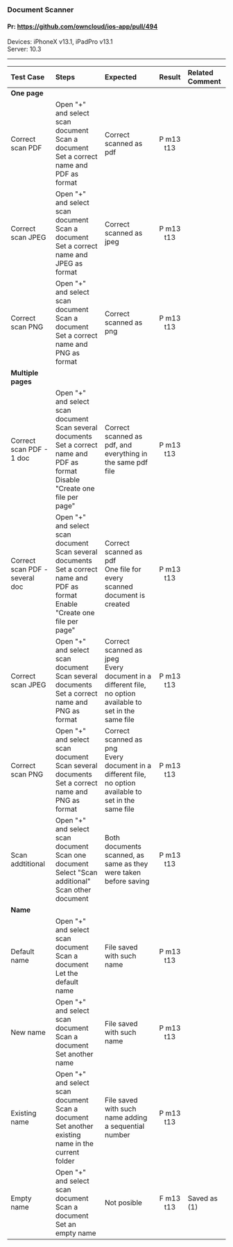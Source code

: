 ###  Document Scanner

#### Pr: https://github.com/owncloud/ios-app/pull/494

Devices: iPhoneX v13.1, iPadPro v13.1 <br>
Server: 10.3

---

 
| Test Case | Steps | Expected | Result | Related Comment | 
| :-------- | :---- | :------- | :----: | :-------------- | 
|**One page**|||||||
| Correct scan PDF | Open "+" and select scan document<br>Scan a document<br>Set a correct name and PDF as format | Correct scanned as pdf | P m13 t13|  |  |
| Correct scan JPEG | Open "+" and select scan document<br>Scan a document<br>Set a correct name and JPEG as format | Correct scanned as jpeg | P m13 t13 |  |  |
| Correct scan PNG | Open "+" and select scan document<br>Scan a document<br>Set a correct name and PNG as format | Correct scanned as png | P m13 t13  |  |  |
|**Multiple pages**|||||||
| Correct scan PDF - 1 doc | Open "+" and select scan document<br>Scan several documents<br>Set a correct name and PDF as format<br>Disable "Create one file per page" | Correct scanned as pdf, and everything in the same pdf file | P m13 t13 |  |  
| Correct scan PDF - several doc | Open "+" and select scan document<br>Scan several documents<br>Set a correct name and PDF as format<br>Enable "Create one file per page" | Correct scanned as pdf<br>One file for every scanned document is created  | P m13 t13 |  |  |
| Correct scan JPEG  | Open "+" and select scan document<br>Scan several documents<br>Set a correct name and PNG as format | Correct scanned as jpeg<br>Every document in a different file, no option available to set in the same file | P m13 t13 |  |  |
| Correct scan PNG  | Open "+" and select scan document<br>Scan several documents<br>Set a correct name and PNG as format | Correct scanned as png<br>Every document in a different file, no option available to set in the same file | P m13 t13 |  |  |
| Scan addtitional  | Open "+" and select scan document<br>Scan one document<br>Select "Scan additional"<br>Scan other document | Both documents scanned, as same as they were taken before saving | P m13 t13|  |  |
|**Name**|||||||
| Default name | Open "+" and select scan document<br>Scan a document<br>Let the default name | File saved with such name | P m13 t13 |  |  |
| New name | Open "+" and select scan document<br>Scan a document<br>Set another name | File saved with such name | P m13 t13 |  |  |
| Existing name | Open "+" and select scan document<br>Scan a document<br>Set another existing name in the current folder | File saved with such name adding a sequential number | P m13 t13 |  |  |
| Empty name | Open "+" and select scan document<br>Scan a document<br>Set an empty name | Not posible | F m13 t13 | Saved as (1) |  |